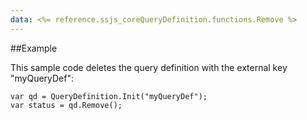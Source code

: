 ```yaml
---
data: <%= reference.ssjs_coreQueryDefinition.functions.Remove %>
---
```


##Example

This sample code deletes the query definition with the external key "myQueryDef":
```
var qd = QueryDefinition.Init("myQueryDef");
var status = qd.Remove();
```
